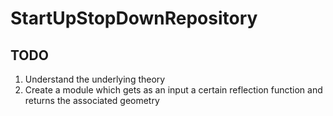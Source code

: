 # StartUpStopDownRepository

## TODO

1. Understand the underlying theory
2. Create a module which gets as an input a certain reflection function and returns the associated geometry
